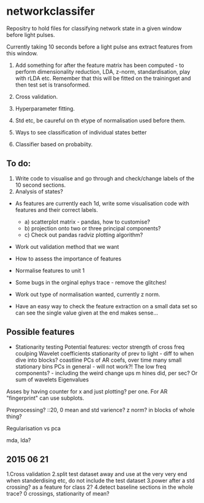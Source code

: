 # networkclassifer
Repositry to hold files for classifying network state in a given window before light pulses.

Currently taking 10 seconds before a light pulse ans extract features from this window.

1. Add something for after the feature matrix has been computed - to perform dimensionality reduction, LDA, z-norm, standardisation, play with rLDA etc. Remember that this will be fitted on the trainingset and then test set is transoformed.

2. Cross validation. 

3. Hyperparameter fitting. 

4. Std etc, be caureful on th etype of normalisation used before them.

5. Ways to see classification of individual states better

6. Classifier based on probabiity. 

## To do:
1. Write code to visualise and go through and check/change labels of the 10 second sections.
2. Analysis of states?

* As features are currently each 1d, write some visualisation code with features and their correct labels. 
	- a) scatterplot matrix  - pandas, how to customise?
	- b) projection onto two or three principal components?
	- c) Check out pandas radviz plotting algorithm?

* Work out validation method that we want
* How to assess the importance of features
* Normalise features to unit 1
* Some bugs in the orginal ephys trace - remove the glitches!
* Work out type of normalisation wanted, currently z norm. 
* Have an easy way to check the feature extraction on a small data set so can see the single value given at the end makes sense... 

## Possible features
* Stationarity testing
Potential features:
vector strength of cross freq coulping 
Wavelet coefficients
stationarity of prev to light - diff to when dive into blocks?
coastline
PCs of AR coefs, over time many small stationary bins
PCs in general - will not work?!
The low freq components? - including the weird change ups m hines did, per sec?
Or sum of wavelets
Eigenvalues

Asses by having counter for x and just plotting? per one. For AR "fingerprint" can use subplots.


Preprocessing?
::20,
0 mean and std varience? z  norm?
in blocks of whole thing?

Regularisation vs pca

mda, lda?

## 2015 06 21
1.Cross validation
2.split test dataset away and use at the very very end
when standerdising etc, do not include the test dataset
3.power after a std crossing? as a feature for class 2?
4.detect baseline sections in the whole trace? 0 crossings, stationarity of mean?
